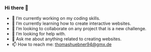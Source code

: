 ### Hi there 👋

<!--
**huebye/huebye** is a ✨ _special_ ✨ repository because its `README.md` (this file) appears on your GitHub profile.
-->

- 🔭 I’m currently working on my coding skills.
- 🌱 I’m currently learning how to create interactive websites.
- 👯 I’m looking to collaborate on any project that is a new challenge.
- 🤔 I’m looking for help with.
- 💬 Ask me about anything related to creating websites.
- 📫 How to reach me: thomashuebner94@gmx.de

